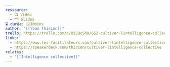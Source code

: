 ```yaml
---
ressource:
  - 📺 Vidéo
  - 🗂️ Slides
⌛ durée: 🕓30mins
author: "[[Yoan Thirion]]"
trello: https://trello.com/c/0iSQcSh0/652-cultiver-lintelligence-collective-yoan-thirion
links:
  - https://www.les-facilitateurs.com/cultiver-lintelligence-collective-par-yoan-thirion-a-la-facilitation-day-fday21/
  - https://speakerdeck.com/thirion/cultiver-lintelligence-collective
relates:
  - "[[Intelligence collective]]"
---
```

